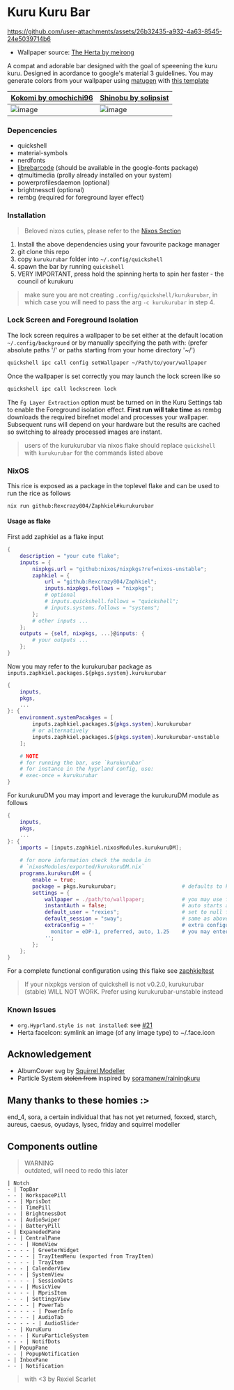 # Kuru Kuru Bar

https://github.com/user-attachments/assets/26b32435-a932-4a63-8545-24e5039714b6
- Wallpaper source: [The Herta by meirong](https://www.pixiv.net/artworks/126270092)

A compat and adorable bar designed with the goal of speeening the kuru kuru.
Designed in acordance to google's material 3 guidelines.
You may generate colors from your wallpaper using [matugen](https://github.com/InioX/matugen)
with [this template](../../../../nixosModules/external/matugen/templates/quickshell-colors.qml)

| [Kokomi by omochichi96](https://twitter.com/omochichi96/status/1758113643521245240) | [Shinobu by solipsist](https://www.pixiv.net/en/artworks/119108248) |
|----------|----------|
|![image](https://github.com/user-attachments/assets/7ed235f1-0a49-4546-be01-16197dc7940f) | ![image](https://github.com/user-attachments/assets/16cb7c57-92b2-4178-a5e6-d9023012f473) |

### Depencencies

- quickshell
- material-symbols
- nerdfonts
- [librebarcode](https://graphicore.github.io/librebarcode/) (should be available in the google-fonts package)
- qtmultimedia (prolly already installed on your system)
- powerprofilesdaemon (optional)
- brightnessctl (optional)
- rembg (required for foreground layer effect)

### Installation

> Beloved nixos cuties, please refer to the
> [Nixos Section](#Nixos)

1. Install the above dependencies using your favourite package manager
1. git clone this repo
1. copy `kurukurubar` folder into `~/.config/quickshell`
1. spawn the bar by running `quickshell`
1. VERY IMPORTANT, press hold the spinning herta to spin her faster - the council of kurukuru

> make sure you are not creating `.config/quickshell/kurukurubar`,
> in which case you will need to pass the arg `-c kurukurubar` in step 4.

### Lock Screen and Foreground Isolation

The lock screen requires a wallpaper to be set
either at the default location `~/.config/background`
or by manually specifying the path with:
(prefer absolute paths '/' or paths starting from your home directory '~/')

```sh
quickshell ipc call config setWallpaper ~/Path/to/your/wallpaper
```

Once the wallpaper is set correctly you may launch the lock screen like so

```sh
quickshell ipc call lockscreen lock
```

The `Fg Layer Extraction` option must be turned on in the Kuru Settings tab
to enable the Foreground isolation effect.
**First run will take time** as rembg downloads the required birefnet model
and processes your wallpaper.
Subsequent runs will depend on your hardware
but the results are cached
so switching to already processed images are instant.

> users of the kurukurubar via nixos flake should replace `quickshell`
> with `kurukurubar` for the commands listed above

### NixOS

This rice is exposed as a package in the toplevel flake
and can be used to run the rice as follows

```
nix run github:Rexcrazy804/Zaphkiel#kurukurubar
```

#### Usage as flake

First add zaphkiel as a flake input

```nix
{
    description = "your cute flake";
    inputs = {
        nixpkgs.url = "github:nixos/nixpkgs?ref=nixos-unstable";
        zaphkiel = {
            url = "github:Rexcrazy804/Zaphkiel";
            inputs.nixpkgs.follows = "nixpkgs";
            # optional
            # inputs.quickshell.follows = "quickshell";
            # inputs.systems.follows = "systems";
        };
        # other inputs ...
    };
    outputs = {self, nixpkgs, ...}@inputs: {
        # your outputs ...
    };
}
```

Now you may refer to the kurukurubar package as `inputs.zaphkiel.packages.${pkgs.system}.kurukurubar`

```nix
{
    inputs,
    pkgs,
    ...
}: {
    environment.systemPacakges = [
        inputs.zaphkiel.packages.${pkgs.system}.kurukurubar
        # or alternatively
        inputs.zaphkiel.packages.${pkgs.system}.kurukurubar-unstable
    ];

    # NOTE
    # for running the bar, use `kurukurubar`
    # for instance in the hyprland config, use:
    # exec-once = kurukurubar
}
```

For kurukuruDM you may import and leverage the kurukuruDM module as follows

```nix
{
    inputs,
    pkgs,
    ...
}: {
    imports = [inputs.zaphkiel.nixosModules.kurukuruDM];

    # for more information check the module in 
    # `nixosModules/exported/kurukuruDM.nix`
    programs.kurukuruDM = {
        enable = true;
        package = pkgs.kurukurubar;                     # defaults to kurukurubar-unstable (TODO CHANGE THIS)
        settings = {
            wallpaper = ./path/to/wallpaper;            # you may use fetchurl to get remote images
            instantAuth = false;                        # auto starts authentication, good for fingerprint support ONLY
            default_user = "rexies";                    # set to null for possible values, only usefull for multi user systems
            default_session = "sway";                   # same as above, only usefull for multi session systems
            extraConfig = ''                            # extra configuration passed to underlying hyprland session
              monitor = eDP-1, preferred, auto, 1.25    # you may enter any valid hyprland config here
            '';
        };
    };
}
```

For a complete functional configuration using this flake see
[zaphkieltest](https://github.com/Rexcrazy804/zaphkieltest)

> If your nixpkgs version of quickshell is not v0.2.0,
> kurukurubar (stable) WILL NOT WORK.
> Prefer using kurukurubar-unstable instead

### Known Issues

- `org.Hyprland.style is not installed`: see [#21](https://github.com/Rexcrazy804/Zaphkiel/issues/21#issuecomment-2906546939)
- Herta faceIcon: symlink an image (of any image type) to ~/.face.icon

## Acknowledgement

- AlbumCover svg by [Squirrel Modeller](https://github.com/SquirrelModeller)
- Particle System ~~stolen from~~ inspired by [soramanew/rainingkuru](https://github.com/soramanew/rainingkuru)

## Many thanks to these homies :>

end_4, sora, a certain individual that has not yet returned, foxxed, starch,
aureus, caesus, oyudays, lysec, friday and squirrel modeller

## Components outline

> WARNING <br>
> outdated, will need to redo this later

```
| Notch
- | TopBar
- - | WorkspacePill
- - | MprisDot
- - | TimePill
- - | BrightnessDot
- - | AudioSwiper
- - | BatteryPill
- | ExpanededPane
- - | CentralPane
- - - | HomeView
- - - - | GreeterWidget
- - - - | TrayItemMenu (exported from TrayItem)
- - - - | TrayItem
- - - | CalenderView
- - - | SystemView
- - - - | SessionDots
- - - | MusicView
- - - - | MprisItem
- - - | SettingsView
- - - - | PowerTab
- - - - - | PowerInfo
- - - - | AudioTab
- - - - - | AudioSlider
- - | KuruKuru
- - - | KuruParticleSystem
- - - | NotifDots
- | PopupPane
- - | PopupNotification
- | InboxPane
- - | Notification
```

> with \<3 by Rexiel Scarlet
